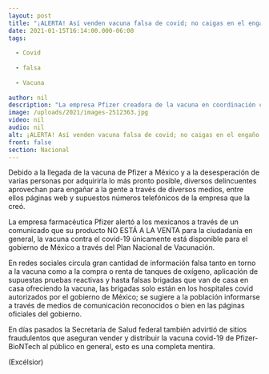 ```yaml
---
layout: post
title: "¡ALERTA! Así venden vacuna falsa de covid; no caigas en el engaño"
date: 2021-01-15T16:14:00.000-06:00
tags:
  
  - Covid
  
  - falsa
  
  - Vacuna
  
author: nil
description: "La empresa Pfizer creadora de la vacuna en coordinación con BioNTech, negó rotundamente que la vacuna se venda a través de sitios web o de forma telefónica"
image: /uploads/2021/images-2512363.jpg
video: nil
audio: nil
alt: ¡ALERTA! Así venden vacuna falsa de covid; no caigas en el engaño
front: false
section: Nacional
---
```


Debido a la llegada de la vacuna de Pfizer a México y a la desesperación de varias personas por adquirirla lo más pronto posible, diversos delincuentes aprovechan para engañar a la gente a través de diversos medios, entre ellos páginas web y supuestos números telefónicos de la empresa que la creó.

La empresa farmacéutica Pfizer alertó a los mexicanos a través de un comunicado que su producto NO ESTÁ A LA VENTA para la ciudadanía en general, la vacuna contra el covid-19 únicamente está disponible para el gobierno de México a través del Plan Nacional de Vacunación.

En redes sociales circula gran cantidad de información falsa tanto en torno a la vacuna como a la compra o renta de tanques de oxígeno, aplicación de supuestas pruebas reactivas y hasta falsas brigadas que van de casa en casa ofreciendo la vacuna, las brigadas solo están en los hospitales covid autorizados por el gobierno de México; se sugiere a la población informarse a través de medios de comunicación reconocidos o bien en las páginas oficiales del gobierno.  

En días pasados la Secretaría de Salud federal también advirtió de sitios fraudulentos que aseguran vender y distribuir la vacuna covid-19 de Pfizer-BioNTech al público en general, esto es una completa mentira.  

(Excélsior)